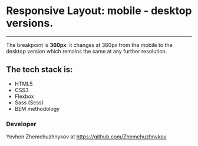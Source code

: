 # Responsive Layout: mobile - desktop versions.

---

The breakpoint is **360px**: it changes at 360px from the mobile to the desktop version which remains the same at any further resolution.

## The tech stack is:

- HTML5
- CSS3
- Flexbox
- Sass (Scss)
- BEM methodology

### Developer

Yevhen Zhemchuzhnykov at https://github.com/Zhemchuzhnykov
